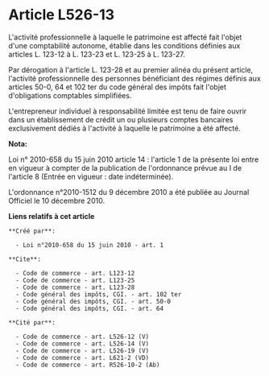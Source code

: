 # Article L526-13

L'activité professionnelle à laquelle le patrimoine est affecté fait l'objet d'une comptabilité autonome, établie dans les
conditions définies aux articles L. 123-12 à L. 123-23 et L. 123-25 à L. 123-27. 

Par dérogation à l'article L. 123-28 et au premier alinéa du présent article, l'activité professionnelle des personnes
bénéficiant des régimes définis aux articles 50-0, 64 et 102 ter du code général des impôts fait l'objet d'obligations
comptables simplifiées.

L'entrepreneur individuel à responsabilité limitée est tenu de faire ouvrir dans un établissement de crédit un ou plusieurs
comptes bancaires exclusivement dédiés à l'activité à laquelle le patrimoine a été affecté.

**Nota:**

Loi n° 2010-658 du 15 juin 2010 article 14 : l'article 1 de la présente loi entre en vigueur à compter de la publication de
l'ordonnance prévue au I de l'article 8 (Entrée en vigueur : date indéterminée).

L'ordonnance n°2010-1512 du 9 décembre 2010 a été publiée au Journal Officiel le 10 décembre 2010.

**Liens relatifs à cet article**

	**Créé par**:

	  - Loi n°2010-658 du 15 juin 2010 - art. 1

	**Cite**:

	  - Code de commerce - art. L123-12
	  - Code de commerce - art. L123-25
	  - Code de commerce - art. L123-28
	  - Code général des impôts, CGI. - art. 102 ter
	  - Code général des impôts, CGI. - art. 50-0
	  - Code général des impôts, CGI. - art. 64

	**Cité par**:

	  - Code de commerce - art. L526-12 (V)
	  - Code de commerce - art. L526-14 (V)
	  - Code de commerce - art. L526-19 (V)
	  - Code de commerce - art. L621-2 (VD)
	  - Code de commerce - art. R526-10-2 (Ab)
